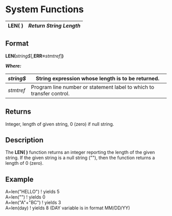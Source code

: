 # System Functions

**LEN( )** |  **_Return String Length_**  
---|---  
  
##  Format

**LEN(**_string$_[,**ERR=**_stmtref_]**)**  
  
**_Where:_**

_string$_ |  String expression whose length is to be returned.  
---|---  
_stmtref_ |  Program line number or statement label to which to transfer control.  
  
##  Returns

Integer, length of given string, 0 (zero) if null string.

##  Description

The **LEN( )** function returns an integer reporting the length of the given string. If the given string is a null string (""), then the function returns a length of 0 (zero).

##  Example

A=len("HELLO") ! yields 5  
A=len("") ! yields 0  
A=len("A"+"BC") ! yields 3  
A=len(day) ! yields 8 (DAY variable is in format MM/DD/YY)
